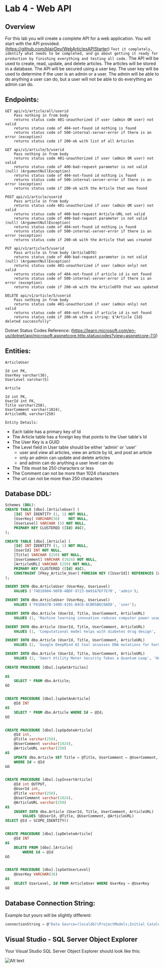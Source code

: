 # Lab 4 - Web API

## Overview

For this lab you will create a complete API for a web application. You will start with the API provided. (https://github.com/blairDev/WebArticlesAPIStarter) `Test it completely, identify what needs to be completed, and go about getting it ready for production by finishing everything and testing all code.` The API will be used to create, read, update, and delete articles.  The articles will be stored in a database.  The API will be secured using a user key.  The user key will be used to determine if the user is an admin or a user.  The admin will be able to do anything a user can do, but a user will not be able to do everything an admin can do.

## Endpoints:

```
GET api/v1/article/all/userid
	Pass nothing in from body
	returns status code 401-unauthorized if user (admin OR user) not valid
	returns status code of 404-not-found id nothing is found
	returns status code of 500-internal-server-error if there is an error (exception)
	returns status code if 200-ok with list of all Articles

GET api/v1/article/5/userid
	Pass nothing in from body
	returns status code 401-unauthorized if user (admin OR user) not valid
	returns status code of 400-bad-request parameter is not valid (null) (ArgumentNullException)
	returns status code of 404-not-found id nothing is found
	returns status code of 500-internal-server-error if there is an error (exception)
	returns status code if 200-ok with the Article that was found

POST api/v1/article/userid
	Pass article in from body
	returns status code 401-unauthorized if user (admin OR user) not valid
	returns status code of 400-bad-request Article-URL not valid
	returns status code of 400-bad-request parameter is not valid (null) (ArgumentNullException)
	returns status code of 404-not-found id nothing is found
	returns status code of 500-internal-server-error if there is an error (exception)
	returns status code if 200-ok with the Article that was created

PUT api/v1/article/5/userid
	Pass article in from body (ArticleDTO)
	returns status code of 400-bad-request parameter is not valid (null) (ArgumentNullException)
	returns status code 401-unauthorized if user (admin only) not valid
	returns status code of 404-not-found if article id is not found
	returns status code of 500-internal-server-error if there is an error (exception)
	returns status code if 200-ok with the ArticleDTO that was updated

DELETE api/v1/article/5/userid
	Pass nothing in from body
	returns status code 401-unauthorized if user (admin only) not valid
	returns status code of 404-not-found if article id is not found
	returns status code if 200-ok with a string: $"Article {Id} deleted successfully"
```

Dotnet Status Codes Reference:
(https://learn.microsoft.com/en-us/dotnet/api/microsoft.aspnetcore.http.statuscodes?view=aspnetcore-7.0)

## Entities:

`ArticleUser`
```
Id int PK,
UserKey varchar(36),
UserLevel varchar(5)
```
`Article`
```
Id int PK,
UserId int FK,
Title varchar(250),
UserComment varchar(1024),
ArticleURL varchar(250)
```
`Entity Details:`
- Each table has a primary key of Id
- The Article table has a foreign key that points to the User table's Id
- The User Key is a GUID
- The Level field in User table should be either 'admin' or 'user'
	- user and view all articles, view an article by Id, and post an article
	- only an admin can update and delete articles
	- and admin can do anything a user level can do
- The Title must be 250 characters or less
- The Comment can not be more than 1024 characters
- The url can not be more than 250 characters

## Database DDL:
```sql	
Schemes (DDL):
CREATE TABLE [dbo].[ArticleUser] (
    [Id] INT IDENTITY (1, 1) NOT NULL,
    [UserKey] VARCHAR(36)    NOT NULL,
    [UserLevel] VARCHAR (5) NOT NULL,
    PRIMARY KEY CLUSTERED ([Id] ASC),
);

CREATE TABLE [dbo].[Article] (
    [Id] INT IDENTITY (1, 1) NOT NULL,
    [UserId] INT NOT NULL,
    [Title] VARCHAR (250) NOT NULL,
    [UserComment] VARCHAR (1024) NOT NULL,
	[ArticleURL] VARCHAR (250) NOT NULL,
    PRIMARY KEY CLUSTERED ([Id] ASC),
    CONSTRAINT [FKey_Article_User] FOREIGN KEY ([UserId]) REFERENCES [dbo].[ArticleUser] ([Id]) ON DELETE CASCADE ON UPDATE CASCADE
);

INSERT INTO dbo.ArticleUser (UserKey, UserLevel)
	VALUES ('74D16904-90FB-4BDF-9723-6A91A7EF7E70', 'admin');

INSERT INTO dbo.ArticleUser (UserKey, UserLevel)
	VALUES ('F81D647B-340D-4191-B4C6-6CB05B6C0ADD', 'user');

INSERT INTO dbo.Article (UserId, Title, UserComment, ArticleURL) 
	VALUES (1, 'Machine learning innovation reduces computer power usage', 'Their vision – getting server-scale performance from handheld devices', 'https://news.wsu.edu/news/2023/09/14/machine-learning-innovation-reduces-computer-power-usage/');

INSERT INTO dbo.Article (UserId, Title, UserComment, ArticleURL) 
	VALUES (1, 'Computational model helps with diabetes drug design', 'Researchers can use the model to predict how engineered forms of insulin would perform in human patients, making it easier to bring these drugs to clinical trials.', 'https://news.mit.edu/2023/computational-model-helps-diabetes-drug-design-0920');

INSERT INTO dbo.Article (UserId, Title, UserComment, ArticleURL)
	VALUES (2, 'Google DeepMind AI tool assesses DNA mutations for harm potential', 'AlphaMissense’s predictions could help speed up research and diagnosis of rare disorders', 'https://www.theguardian.com/science/2023/sep/19/google-deepmind-ai-tool-assesses-dna-mutations-for-harm-potential');

INSERT INTO dbo.Article (UserId, Title, UserComment, ArticleURL)
	VALUES (2, 'Smart Utility Meter Security Takes a Quantum Leap', 'Honeywell will secure its meters with cryptographic keys from Quantinuum', 'https://spectrum.ieee.org/smart-meter-security');
	
CREATE PROCEDURE [dbo].[spGetArticles]
	
AS
	SELECT * FROM dbo.Article;
GO 


CREATE PROCEDURE [dbo].[spGetAnArticle]
	@Id INT
AS
	SELECT * FROM dbo.Article WHERE Id = @Id;
GO


CREATE PROCEDURE [dbo].[spUpdateArticle]
	@Id int,
	@Title varchar(250),
	@UserComment varchar(1024),
	@ArticleURL varchar(250)
AS
	UPDATE dbo.Article SET Title = @Title, UserComment = @UserComment, ArticleURL = @ArticleURL
	WHERE Id = @Id
GO


CREATE PROCEDURE [dbo].[spInsertArticle]
	@Id int OUTPUT,
	@UserId int,
	@Title varchar(250),
	@UserComment varchar(1024),
	@ArticleURL varchar(250)
AS
	INSERT INTO dbo.Article (UserId, Title, UserComment, ArticleURL)
		VALUES (@UserId, @Title, @UserComment, @ArticleURL)
SELECT @Id = SCOPE_IDENTITY()


CREATE PROCEDURE [dbo].[spDeleteArticle]
	@Id INT
AS
	DELETE FROM [dbo].[Article]
		WHERE Id = @Id
GO


CREATE PROCEDURE [dbo].[spGetUserLevel]
	@UserKey VARCHAR(36)
AS
	SELECT UserLevel, Id FROM ArticleUser WHERE UserKey = @UserKey
GO
```

## Database Connection String:
Example but yours will be slightly different:

```C#
connectionString = @"Data Source=(localdb)\ProjectModels;Initial Catalog=WebArticles;Integrated Security=True;Connect Timeout=30";
```

## Visual Studio - SQL Server Object Explorer

Your Visual Studio SQL Server Object Explorer should look like this:

![Alt text](WebArticle-DB.PNG "Screenshot of SQL Server Object Explorer")